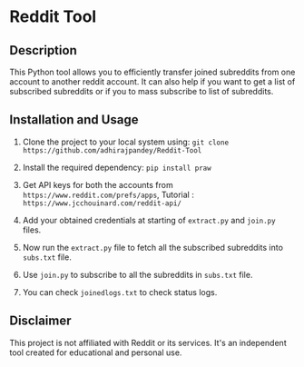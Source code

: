 # Reddit Tool

## Description
This Python tool allows you to efficiently transfer joined subreddits from one account to another reddit account.
It can also help if you want to get a list of subscribed subreddits or if you to mass subscribe to list of subreddits.

## Installation and Usage
1. Clone the project to your local system using: `git clone https://github.com/adhirajpandey/Reddit-Tool`

2. Install the required dependency: `pip install praw`

3. Get API keys for both the accounts from `https://www.reddit.com/prefs/apps`, Tutorial : `https://www.jcchouinard.com/reddit-api/`

4. Add your obtained credentials at starting of `extract.py` and `join.py` files.

5. Now run the `extract.py` file to fetch all the subscribed subreddits into `subs.txt` file.

6. Use `join.py` to subscribe to all the subreddits in `subs.txt` file.

7. You can check `joinedlogs.txt` to check status logs. 

## Disclaimer
This project is not affiliated with Reddit or its services. It's an independent tool created for educational and personal use.
